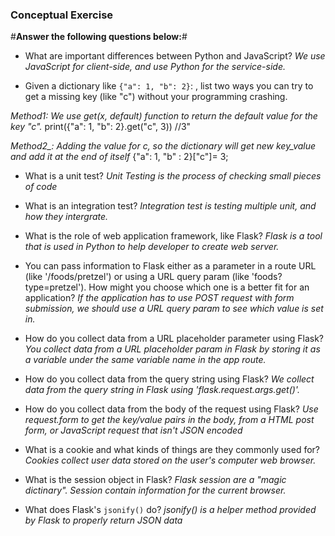 ### Conceptual Exercise ###

#__Answer the following questions below:__#

* What are important differences between Python and JavaScript?
*We use JavaScript for client-side, and use Python for the service-side.*

* Given a dictionary like ``{"a": 1, "b": 2}``: , list two ways you can try to get a missing key (like "c") without your programming crashing.

*Method1: We use get(x, default) function to return the default value for the key "c".*
    print({"a": 1, "b": 2}.get("c", 3)) //3"

*Method2_: Adding the value for c, so the dictionary will get new key_value and add it at the end of itself*
     {"a": 1, "b" : 2}["c"]= 3;
  
* What is a unit test? 
*Unit Testing is the process of checking small pieces of code*

* What is an integration test?
*Integration test is testing multiple unit, and how they intergrate.*

* What is the role of web application framework, like Flask?
_Flask is a tool that is used in Python to help developer to create web server._ 

* You can pass information to Flask either as a parameter in a route URL (like '/foods/pretzel') or using a URL query param (like 'foods?type=pretzel'). How might you choose which one is a better fit for an application?
*If the application has to use POST request with form submission, we should use a URL query param to see which value is set in.*

* How do you collect data from a URL placeholder parameter using Flask?
_You collect data from a URL placeholder param in Flask by storing it as a variable under the same variable name in the app route._

* How do you collect data from the query string using Flask?
*We collect data from the query string in Flask using 'flask.request.args.get()'.*

* How do you collect data from the body of the request using Flask?
*Use request.form to get the key/value pairs in the body, from a HTML post form, or JavaScript request that isn't JSON encoded*

* What is a cookie and what kinds of things are they commonly used for?
*Cookies collect user data stored on the user's computer web browser.*


* What is the session object in Flask?
*Flask session are a "magic dictinary". Session contain information for the current browser.* 

* What does Flask's `jsonify()` do?
*jsonify() is a helper method provided by Flask to properly return JSON data*
